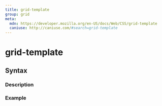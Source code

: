 ```yaml
---
title: grid-template
group: grid
meta:
  mdn: https://developer.mozilla.org/en-US/docs/Web/CSS/grid-template
  caniuse: http://caniuse.com/#search=grid-template
---
```


# grid-template
<!--- Introduction for grid-template, keep it brief and set the overall context -->

## Syntax
<!--- Introduce the various syntax for grid-template -->

### Description
<!--- For each major section of syntax, provide a description explaining its usage further -->

### Example
<!--- Provide code examples for the syntax block you're currently describing -->